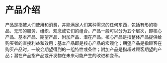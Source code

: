 # 产品介绍
产品是指被人们使用和消费，并能满足人们某种需求的任何东西，包括有形的物品、无形的服务、组织、观念或它们的组合。产品一般可以分为五个层次，即核心产品、基本产品、期望产品、附加产品、潜在产品。核心产品是指整体产品提供给购买者的直接利益和效用；基本产品即是核心产品的宏观化；期望产品是指顾客在购买产品时，一般会期望得到的一组特性或条件；附加产品是指超过顾客期望的产品；潜在产品指产品或开发物在未来可能产生的改进和变革。